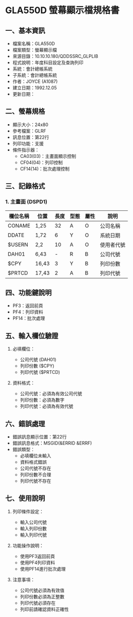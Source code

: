 # GLA550D 螢幕顯示檔規格書

## 一、基本資訊
- 檔案名稱：GLA550D
- 檔案類型：螢幕顯示檔
- 來源目錄：10.10.10.180/QDDSSRC_GLPLIB
- 程式說明：年度科目設定及查詢列印
- 系統：會計總帳系統
- 子系統：會計總帳系統
- 作者：JOYCE (A1087)
- 建立日期：1992.12.05
- 更新日期：

## 二、螢幕規格
- 顯示大小：24x80
- 參考檔案：GLRF
- 訊息位置：第22行
- 列印功能：支援
- 條件指示器：
  - CA03(03)：主畫面顯示控制
  - CF04(04)：列印控制
  - CF14(14)：批次處理控制

## 三、記錄格式

### 1. 主畫面 (DSPD1)
| 欄位名稱 | 位置 | 長度 | 型態 | 屬性 | 說明 |
|---------|------|------|------|------|------|
| CONAME | 1,25 | 32 | A | O | 公司名稱 |
| DDATE | 1,72 | 6 | Y | O | 系統日期 |
| $USERN | 2,2 | 10 | A | O | 使用者代號 |
| DAH01 | 6,43 | - | R | B | 公司代號 |
| $CPY | 16,43 | 3 | Y | B | 列印份數 |
| $PRTCD | 17,43 | 2 | A | B | 列印代號 |

## 四、功能鍵說明
- PF3：返回前頁
- PF4：列印資料
- PF14：批次處理

## 五、輸入欄位驗證
1. 必填欄位：
   - 公司代號 (DAH01)
   - 列印份數 ($CPY)
   - 列印代號 ($PRTCD)

2. 資料格式：
   - 公司代號：必須為有效公司代號
   - 列印份數：必須為數字
   - 列印代號：必須為有效代號

## 六、錯誤處理
- 錯誤訊息顯示位置：第22行
- 錯誤訊息格式：MSGID(&ERRID &ERRF)
- 錯誤類型：
  - 必填欄位未輸入
  - 資料格式錯誤
  - 公司代號不存在
  - 列印份數不合理
  - 列印代號不存在

## 七、使用說明
1. 列印條件設定：
   - 輸入公司代號
   - 輸入列印份數
   - 輸入列印代號

2. 功能操作說明：
   - 使用PF3返回前頁
   - 使用PF4列印資料
   - 使用PF14進行批次處理

3. 注意事項：
   - 公司代號必須為有效值
   - 列印份數必須為正整數
   - 列印代號必須存在
   - 列印前請確認資料正確性 